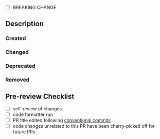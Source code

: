 - [ ] BREAKING CHANGE

## Description

### Created

### Changed

### Deprecated

### Removed

## Pre-review Checklist

- [ ] self-review of changes
- [ ] code formatter run
- [ ] PR title edited following [conventional commits](https://www.conventionalcommits.org/en/v1.0.0/#summary)
- [ ] code changes unrelated to this PR have been cherry-picked off for future PRs
